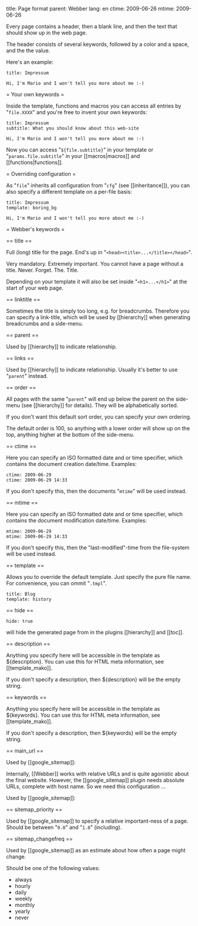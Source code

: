 title: Page format
parent: Webber
lang: en
ctime: 2009-06-26
mtime: 2009-06-26

Every page contains a header, then a blank line, and then the text that
should show up in the web page.

The header consists of several keywords, followed by a color and a space,
and the the value.

Here's an example:

	title: Impressum

	Hi, I'm Mario and I won't tell you more about me :-)


= Your own keywords =

Inside the template, functions and macros you can access all entries
by "`file.XXXX`" and you're free to invent your own keywords:

	title: Impressum
	subtitle: What you should know about this web-site

	Hi, I'm Mario and I won't tell you more about me :-)

Now you can access "`${file.subtitle}`" in your template or
"`params.file.subtitle`" in your [[macros|macros]] and
[[functions|functions]].


= Overriding configuration =

As "`file`" inherits all configuration from "`cfg`" (see [[inheritance]]),
you can also specify a different template on a per-file basis:

	title: Impressum
	template: boring_bg

	Hi, I'm Mario and I won't tell you more about me :-)


= Webber's keywords =

== title ==

Full (long) title for the page. End's up in
"`<head><title>...</title></head>`".

Very mandatory. Extremely important. You cannot have a page without a title.
Never. Forget. The. Title.

Depending on your template it will also be set inside "`<h1>...</h1>`" at the
start of your web page.


== linktitle ==

Sometimes the title is simply too long, e.g. for breadcrumbs. Therefore you
can specify a link-title, which will be used by [[hierarchy]] when generating
breadcrumbs and a side-menu.


== parent ==

Used by [[hierarchy]] to indicate relationship.


== links ==

Used by [[hierarchy]] to indicate relationship. Usually it's better to use
"`parent`" instead.


== order ==

All pages with the same "`parent`" will end up below the parent on the
side-menu (see [[hierarchy]] for details). They will be alphabetically sorted.

If you don't want this default sort order, you can specify your own ordering.

The default order is 100, so anything with a lower order will show up on the
top, anything higher at the bottom of the side-menu.


== ctime ==

Here you can specify an ISO formatted date and or time specifier, which contains
the document creation date/time. Examples:

	ctime: 2009-06-29
	ctime: 2009-06-29 14:33

If you don't specify this, then the documents "`mtime`" will be used instead.


== mtime ==

Here you can specify an ISO formatted date and or time specifier, which contains
the document modification date/time. Examples:

	mtime: 2009-06-29
	mtime: 2009-06-29 14:33

If you don't specify this, then the "last-modified"-time from the file-system
will be used instead.


== template ==

Allows you to override the default template. Just specify the pure file
name. For convenience, you can ommit "`.tmpl`".

	title: Blog
	template: history


== hide ==

	hide: true

will hide the generated page from in the plugins [[hierarchy]] and [[toc]].


== description ==

Anything you specify here will be accessible in the template as ${description}.
You can use this for HTML meta information, see [[template_mako]].

If you don't specify a description, then ${description} will be the empty string.


== keywords ==

Anything you specify here will be accessible in the template as ${keywords}.
You can use this for HTML meta information, see [[template_mako]].

If you don't specify a description, then ${keywords} will be the empty string.


== main_url ==

Used by [[google_sitemap]]:

Internally, [[Webber]] works with relative URLs and is quite agonistic about
the final website. However, the [[google_sitemap]] plugin needs absolute URLs,
complete with host name. So we need this configuration ...

Used by [[google_sitemap]]:


== sitemap_priority ==

Used by [[google_sitemap]] to specify a relative important-ness of a page.
Should be between "`0.0`" and "`1.0`" (including).


== sitemap_changefreq ==

Used by [[google_sitemap]] as an estimate about how often a page might change.

Should be one of the following values:

* always
* hourly
* daily
* weekly
* monthly
* yearly
* never

